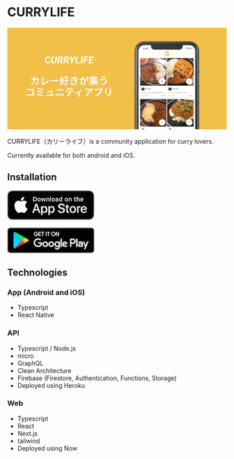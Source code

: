 # CURRYLIFE

![currylife](./images/screenshot.jpg)

CURRYLIFE（カリーライフ）is a community application for curry lovers.

Currently available for both android and iOS.

## Installation

[![ios](./images/app-store-icon.png)](https://apps.apple.com/us/app/currylife-%E3%82%AB%E3%83%AA%E3%83%BC%E3%83%A9%E3%82%A4%E3%83%95/id1493953558)

[![google](./images/google-play-icon.png)](https://play.google.com/store/apps/details?id=me.currylife)


## Technologies

### App (Android and iOS)
- Typescript
- React Native

### API
- Typescript / Node.js
- micro
- GraphQL
- Clean Architecture
- Firebase (Firestore, Authentication, Functions, Storage)
- Deployed using Heroku

### Web
- Typescript
- React
- Next.js
- tailwind
- Deployed using Now
